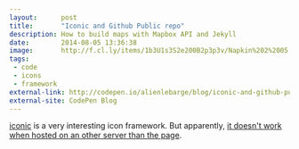 ```yaml
---
layout:      post
title:       "Iconic and Github Public repo"
description: How to build maps with Mapbox API and Jekyll
date:        2014-08-05 13:36:38
image:       http://f.cl.ly/items/1b3U1s3S2e200B2p3p3v/Napkin%202%2005.08.14%202.04.08%20PM.png
tags:
 - code
 - icons
 - framework
external-link: http://codepen.io/alienlebarge/blog/iconic-and-github-public-repo
external-site: CodePen Blog
---
```


[iconic](https://useiconic.com/) is a very interesting icon framework. But apparently, [it doesn't work when hosted on an other server than the page](http://codepen.io/alienlebarge/blog/iconic-and-github-public-repo).
